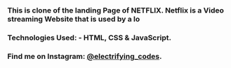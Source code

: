 ### This is clone of the landing Page of NETFLIX. Netflix is a Video streaming Website that is used by a lo

### Technologies Used: - HTML, CSS & JavaScript.

### Find me on Instagram: [@electrifying_codes][instagram].

[instagram]: https://www.instagram.com/electrifying_codes

